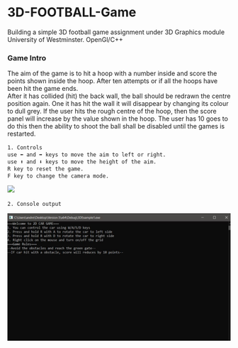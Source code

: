 # 3D-FOOTBALL-Game
Building a simple 3D football game assignment under 3D Graphics module University of Westminster.
OpenGl/C++


### Game Intro

The aim of the game is to hit a hoop with a number inside and score the points shown inside the hoop.
After ten attempts or if all the hoops have been hit the game ends.  
After it has collided (hit) the back wall, the ball should be redrawn the centre position again. 
One it has hit the wall it will disappear by changing its colour to dull grey. 
If the user hits the rough centre of the hoop, then the score panel will increase by the value shown in the hoop.
The user has 10 goes to do this then the ability to shoot the ball shall be disabled until the games is restarted.

```
1. Controls 
use ⬅ and ➡ keys to move the aim to left or right.
use ⬆ and ⬇ keys to move the height of the aim.
R key to reset the game.
F key to change the camera mode.
```
<img src = "https://github.com/ANDREWDESILVASL/3D-FOOTBALL-Game/blob/main/images/main.JPG">

```
2. Console output
```
<img src = "https://github.com/ANDREWDESILVASL/2D-CAR-GAME/blob/main/Images/console.JPG">

